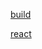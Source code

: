 [build](https://developer.okta.com/blog/2018/07/19/simple-crud-react-and-spring-boot)

[react](https://zh-hans.reactjs.org/docs/create-a-new-react-app.html)
